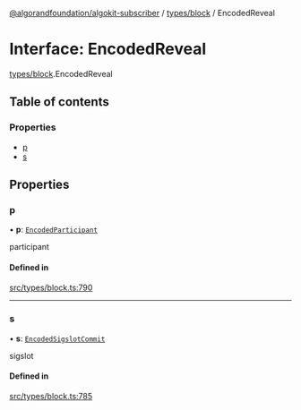 [@algorandfoundation/algokit-subscriber](../README.md) / [types/block](../modules/types_block.md) / EncodedReveal

# Interface: EncodedReveal

[types/block](../modules/types_block.md).EncodedReveal

## Table of contents

### Properties

- [p](types_block.EncodedReveal.md#p)
- [s](types_block.EncodedReveal.md#s)

## Properties

### p

• **p**: [`EncodedParticipant`](types_block.EncodedParticipant.md)

participant

#### Defined in

[src/types/block.ts:790](https://github.com/algorandfoundation/algokit-subscriber-ts/blob/main/src/types/block.ts#L790)

___

### s

• **s**: [`EncodedSigslotCommit`](types_block.EncodedSigslotCommit.md)

sigslot

#### Defined in

[src/types/block.ts:785](https://github.com/algorandfoundation/algokit-subscriber-ts/blob/main/src/types/block.ts#L785)
